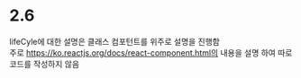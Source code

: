# 2.6

lifeCyle에 대한 설명은 클래스 컴포턴트를 위주로 설명을 진행함  
주로 https://ko.reactjs.org/docs/react-component.html의 내용을 설명 하여 따로 코드를 작성하지 않음
